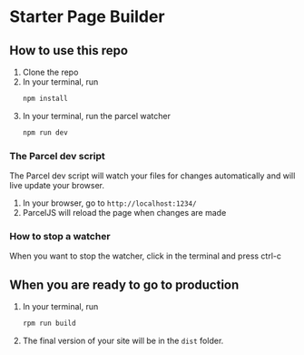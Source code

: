 # Starter Page Builder

## How to use this repo

1. Clone the repo
1. In your terminal, run 
   ```bash
   npm install
   ```
1. In your terminal, run the parcel watcher
   ```bash
   npm run dev
   ```

### The Parcel dev script

The Parcel dev script will watch your files for changes automatically and will live update your browser. 

1. In your browser, go to `http://localhost:1234/`
1. ParcelJS will reload the page when changes are made

### How to stop a watcher

When you want to stop the watcher, click in the terminal and press ctrl-c

## When you are ready to go to production

1. In your terminal, run 

    ```bash
    rpm run build
    ```

1. The final version of your site will be in the `dist` folder.
